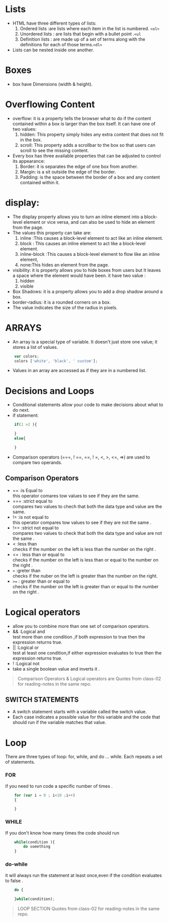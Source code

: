 # Lists 
* HTML have three different types of lists:
   1. Ordered lists :are lists where each item in the list is numbered. `<ol>`
   2. Unordered lists : are lists that begin with a bullet point .`<ul`
   3. Definition lists : are made up of a set of terms along with the definitions for each of those terms.`<dl>`
* Lists can be nested inside one another.
# Boxes
* box have Dimensions (width & height).
# Overflowing Content
* overflow: it is a property tells the browser what to do if the content contained within a box is larger than the box itself. It can have one of two values:
   1. hidden: This property simply hides any extra content that does not fit in the box.
   2. scroll: This property adds a scrollbar to the box so that users can scroll to see the missing content.
* Every box has three available properties that can be adjusted to control its appearance:
   1. Border: it is separates the edge of one box from another.
   2. Margin: is a sit outside the edge of the border. 
   3. Padding: is the space between the border of a box and any content contained within it.
# display:
* The display property allows you to turn an inline element into a block-level element or vice versa, and can also be used to hide an element from the page.
* The values this property can take are:
   1. inline :This causes a block-level element to act like an inline element.
   2. block : This causes an inline element to act like a block-level element.
   3. inline-block :This causes a block-level element to flow like an inline element, 
   4. none:This hides an element from the page. 
* visibility: it is property allows you to hide boxes from users but It leaves a space where the element would have been. it have two value :
   1. hidden
   2. visible
* Box Shadows: it is a  property allows you to add a drop shadow around a box. 
* border-radius: it is a rounded corners on a box.
* The value indicates the size of the radius in pixels. 
# ARRAYS
* An array is a special type of variable. It doesn't just store one value; it stores a list of values. 
  
```javascript
    var colors; 
    colors ['white', 'black', ' custom']; 
```

* Values in an array are accessed as if they are in a numbered list.
# Decisions and Loops
* Conditional statements allow your code to make decisions about what to do next. 
*  if statement: 
  
```javascript
    if(1 >2 ){

    }
    else{

    }
```

* Comparison operators (===, ! ==, ==, ! =, <, >, <=, =>) are used to compare two operands. 
## Comparison Operators
* == :is Equal to <br>
  this operator comares tow values to see if they are the same.
 * === :strict equal to<br>
  compares two values to chech that both the data type and value are the same.
* != :is not equal to <br>
  this operator compares tow values to see if they are not the same .
* !== :strict not equal to <br>
  compares two values to check that both the data type and value are not the same .
* < :less than <br>
  checks if the number on the left is less than the number on the right .
* <= : less than or equal to <br>
  checks if the number on the left is less than or equal to the number on the right .
* `>` :greter than <br>
  checks if the nuber on the left is greater than the number on the right.
* `>=`  : greater than or equal to <br>
checks if the number on the left is greater than or equal to the number on the right .
# Logical operators 
* allow you to combine more than one set of comparison operators.
* && :Logical and <br>
  test more than one condition ,if both expression to true then the expression returns true.
* || :Logical or <br>
  test  at least one condition,if either expression evaluates to true then the expression returns true.
* ! :Logical not <br>
* take a single boolean value and inverts it . 

>Comparison Operators & Logical operators are Quotes from class-02 for reading-notes in the same repo.

## SWITCH STATEMENTS 
* A switch statement starts with a variable called the switch value.
* Each case indicates a possible value for this variable and the code that should run if the variable matches that value. 
# Loop 
 There are three types of loop: for, while, and 
do ... while. Each repeats a set of statements.
### FOR 
if you need to run code a specific number of times .
``` javascript
    for (var i = 0 ; i<10 ;i++)
    {

    }
```

### WHILE 
If you don't know how many times the code should run 
```javascript 
    while(condition ){
        do something
    }
```

### do-while
it will always run the statement at least once,even if the condition evaluates to false .
```javascript 
    do {
    
    }while(condition);
```

>LOOP SECTION Quotes from class-02 for reading-notes in the same repo.


